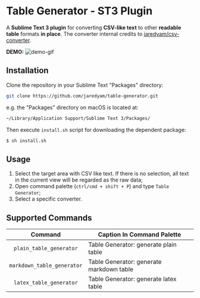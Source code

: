 Table Generator - ST3 Plugin
============================

A __Sublime Text 3 plugin__ for converting __CSV-like text__ to other __readable table__ formats __in place__. The converter internal credits to [jaredyam/csv-converter](https://github.com/jaredyam/csv-converter).

__DEMO:__
![demo-gif](https://user-images.githubusercontent.com/50312506/108337617-43f36580-7210-11eb-9c2c-37370384e830.gif)


## Installation

Clone the repository in your Sublime Text "Packages" directory:

```bash
git clone https://github.com/jaredyam/table-generator.git
```

e.g. the "Packages" directory on macOS is located at:

```bash
~/Library/Application Support/Sublime Text 3/Packages/
```

Then execute `install.sh` script for downloading the dependent package:

```bash
$ sh install.sh
```

## Usage

1. Select the target area with CSV like text. If there is no selection,
all text in the current view will be regarded as the raw data;
2. Open command palette (`ctrl/cmd + shift + P`) and type `Table Generator`;
3. Select a specific converter.

## Supported Commands

|           Command           |        Caption In Command Palette        |
|:---------------------------:|------------------------------------------|
|   `plain_table_generator`   | Table Generator: generate plain table    |
| `markdown_table_generator`  | Table Generator: generate markdown table |
|   `latex_table_generator`   | Table Generator: generate latex table    |

